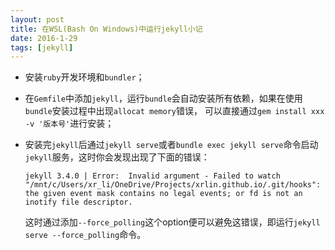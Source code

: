 ```yaml
---
layout: post
title: 在WSL(Bash On Windows)中运行jekyll小记
date: 2016-1-29
tags: [jekyll]
---
```


* 安装`ruby`开发环境和`bundler`；

* 在`Gemfile`中添加`jekyll`，运行`bundle`会自动安装所有依赖，如果在使用`bundle`安装过程中出现`allocat memory`错误，
  可以直接通过`gem install xxx -v '版本号'`进行安装；

* 安装完`jekyll`后通过`jekyll serve`或者`bundle exec jekyll serve`命令启动`jekyll`服务，这时你会发现出现了下面的错误：
  ```
  jekyll 3.4.0 | Error:  Invalid argument - Failed to watch "/mnt/c/Users/xr_li/OneDrive/Projects/xrlin.github.io/.git/hooks": the given event mask contains no legal events; or fd is not an inotify file descriptor.

  ```
  这时通过添加`--force_polling`这个option便可以避免这错误，即运行`jekyll serve --force_polling`命令。
